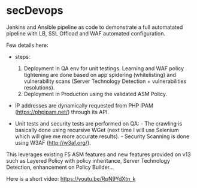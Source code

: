# secDevops

Jenkins and Ansible pipeline as code to demonstrate a full automatated pipeline with LB, SSL Offload and WAF automated configuration.

Few details here:
- steps:
  1. Deployment in QA env for unit testings. Learning and WAF policy tightening are done based on app spidering (whitelisting) and vulnerability scans (Server Technology Detection + vulnerabilities resolutions).
  2. Deployment in Production using the validated ASM Policy.

- IP addresses are dynamically requested from PHP IPAM (https://phpipam.net/) through its API.
- Unit tests and security tests are performed on QA:
         - The crawling is basically done using recursive WGet (next time I will use Selenium which will give me more accurate results). 
         - Security Scanning is done using W3AF (http://w3af.org/).

This leverages existing F5 ASM features and new features provided on v13 such as Layered Policy with policy inheritance, Server Technology Detection, enhancement on Policy Builder...

Here is a short video:
https://youtu.be/RpN9YdXtn_k
